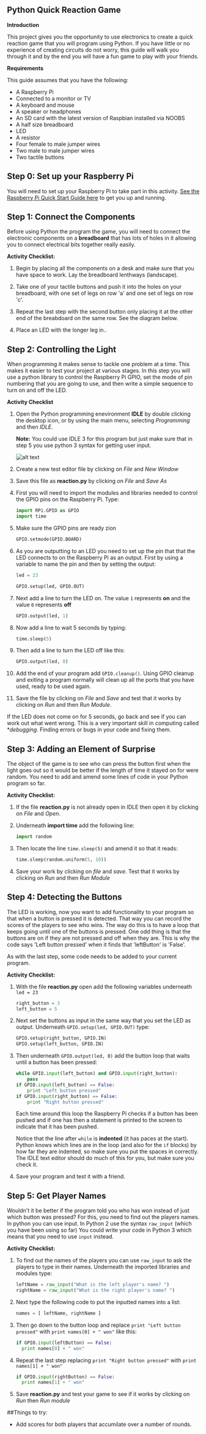 ## Python Quick Reaction Game


**Introduction**

This project gives you the opportunity to use electronics to create a quick reaction game that you will program using Python. If you have little or no experience of creating circuits do not worry, this guide will walk you through it and by the end you will have a fun game to play with your friends.


**Requirements**

This guide assumes that you have the following:

- A Raspberry Pi
- Connected to a monitor or TV
- A keyboard and mouse
- A speaker or headphones
- An SD card with the latest version of Raspbian installed via NOOBS
- A half size breadboard
- LED
- A resistor
- Four female to male jumper wires
- Two male to male jumper wires
- Two tactile buttons


## Step 0: Set up your Raspberry Pi

You will need to set up your Raspberry Pi to take part in this activity. [See the Raspberry Pi Quick Start Guide here](http://www.raspberrypi.org/quick-start-guide) to get you up and running.


## Step 1: Connect the Components

Before using Python the program the game, you will need to connect the electronic components on a **breadboard** that has lots of holes in it allowing you to connect electrical bits together really easily.

**Activity Checklist:**

1. Begin by placing all the components on a desk and make sure that you have space to work. Lay the breadboard lenthways (landscape).

2. Take one of your tactile buttons and push it into the holes on your breadboard, with one set of legs on row 'a' and one set of legs on row 'c'.

3. Repeat the last step with the second button only placing it at the other end of the breabdoard on the same row. See the diagram below.

4. Place an LED with the longer leg in.. 


## Step 2: Controlling the Light

When programming it makes sense to tackle one problem at a time. This makes it easier to test your project at various stages. In this step you will use a python library to control the Raspberry Pi GPIO, set the mode of pin numbering that you are going to use, and then write a simple sequence to turn on and off the LED.

**Activity Checklist**

1. Open the Python programming enevironment **IDLE** by double clicking the desktop icon, or by using the main menu, selecting *Programming* and then *IDLE*. 
	
	**Note:** You could use IDLE 3 for this program but just make sure that in step 5 you use python 3 syntax for getting user input.  
	
	![alt text](idle.png "Idle desktop icon")

2. Create a new test editor file by clicking on *File* and *New Window*

3. Save this file as **reaction.py** by clicking on *File* and *Save As* 

4. First you will need to import the modules and libraries needed to control the GPIO pins on the Raspberry Pi. Type:

	```python
	import RPi.GPIO as GPIO
	import time
	```

5. 	Make sure the GPIO pins are ready zion

	```python
	GPIO.setmode(GPIO.BOARD)
	```

6. 	As you are outputting to an LED you need to set up the pin that that the LED connects to on the Raspberry Pi as an output. First by using a variable to name the pin and then by setting the output:

	```python
	led = 23
	
	GPIO.setup(led, GPIO.OUT)
	```
7. Next add a line to turn the LED on. The value `1` represents **on** and the value `0` represents **off**

	```python
	GPIO.output(led, 1)
	```
8. Now add a line to wait 5 seconds by typing:

	```python
	time.sleep(5)
	```
	
9. Then add a line to turn the LED off like this:

	```python
	GPIO.output(led, 0)
	```

10. Add the end of your program add `GPIO.cleanup()`. Using GPIO cleanup and exiting a program normally will clean up all the ports that you have used, ready to be used again. 	

11. Save the file by clicking on *File* and *Save* and test that it works by clicking on *Run* and then *Run Module*.

If the LED does not come on for 5 seconds, go back and see if you can work out what went wrong. This is a very important skill in computing called **debugging*. Finding errors or bugs in your code and fixing them.


## Step 3: Adding an Element of Surprise

The object of the game is to see who can press the button first when the light goes out so it would be better if the length of time it stayed on for were random. You need to add and amend some lines of code in your Python program so far.

**Activity Checklist:**

1. If the file **reaction.py** is not already open in IDLE then open it by clicking on *File* and *Open*.

2. Underneath **import time** add the following line:

	```python
	import random
	``` 
	
3. Then locate the line `time.sleep(5)` and amend it so that it reads:

	```python
	time.sleep(random.uniform(5, 10))
	```

4. Save your work by clicking on *file* and *save*. Test that it works by clicking on *Run* and then *Run Module*	


## Step 4: Detecting the Buttons

The LED is working, now you want to add functionality to your program so that when a button is pressed it is detected. That way you can record the scores of the players to see who wins. The way do this is to have a loop that keeps going until one of the buttons is pressed.
One odd thing is that the buttons are on if they are not pressed and off when they are. This is why the code says 'Left button pressed' when it finds that 'leftButton' is 'False'.

As with the last step, some code needs to be added to your current program.

**Activity Checklist:**

1. With the file **reaction.py** open add the following variables underneath `led = 23`

	```python
	right_button = 3
	left_button = 5
	```
	
2. Next set the buttons as input in the same way that you set the LED as output. Underneath `GPIO.setup(led, GPIO.OUT)` type:
	```python
	GPIO.setup(right_button, GPIO.IN)
	GPIO.setup(left_button, GPIO.IN)
	```
3. Then underneath `GPIO.output(led, 0)` add the button loop that waits until a button has been pressed:

	``` python
	while GPIO.input(left_button) and GPIO.input(right_button):
    	pass
	if GPIO.input(left_button) == False:
    	print "Left button pressed"
	if GPIO.input(right_button) == False:
    	print "Right button pressed"	
	```	

	Each time around this loop the Raspberry Pi checks if a button has been pushed and if one has then a statement is 	printed to the screen to indicate that it has been pushed.

	Notice that the line after `while` is **indented** (it has paces at the start). Python 	knows which lines are in 		the loop (and also for the `if` blocks) by how far they are 	indented, so make sure you put the spaces in 	correctly. The IDLE text editor should do 	much of this for you, but make sure you check it.

4. Save your program and test it with a friend.

## Step 5: Get Player Names

Wouldn't it be better if the program told you who has won instead of just which button was pressed? For this, you need to find out the players names. In python you can use input. In Python 2 use the syntax `raw_input` (which you have been using so far) You could write your code in Python 3 which means that you need to use `input` instead.

**Activity Checklist:**

1. 	To find out the names of the players you can use `raw_input` to ask the players to type in their names. Underneath 	the imported libraries and modules type:

	```python
	leftName = raw_input("What is the left player's name? ")
	rightName = raw_input("What is the right player's name? ")
	```
	
2. 	Next type the following code to put the inputted names into a list:	

	```python
	names = [ leftName, rightName ]
	```

3. 	Then go down to the button loop and replace `print "Left button pressed"` with `print names[0] + " won"` like 			this:

	```python
	if GPIO.input(leftButton) == False:
	  print names[0] + " won"
	```
    	
4. 	Repeat the last step replacing `print "Right button pressed"` with `print names[1] + " won"`

	```python
	if GPIO.input(rightButton) == False:
	  print names[1] + " won"	
	```
    	
5. 	Save **reaction.py** and test your game to see if it works by clicking on *Run* then *Run module*

##Things to try:

- Add scores for both players that accumilate over a number of rounds.
